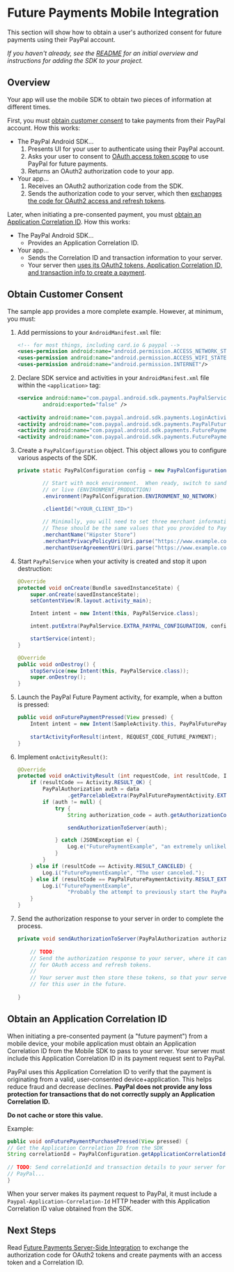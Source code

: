 Future Payments Mobile Integration
==================================

This section will show how to obtain a user's authorized consent for future payments using their PayPal account.

_If you haven't already, see the [README](../README.md) for an initial overview and instructions for adding the SDK to your project._


Overview
--------

Your app will use the mobile SDK to obtain two pieces of information at different times.

First, you must [obtain customer consent](#obtain-customer-consent) to take payments from their PayPal account. How this works:

* The PayPal Android SDK...
    1. Presents UI for your user to authenticate using their PayPal account.
    2. Asks your user to consent to [OAuth access token scope](http://tools.ietf.org/html/rfc6749#page-23) to use PayPal for future payments.
    3. Returns an OAuth2 authorization code to your app.
* Your app...
    1. Receives an OAuth2 authorization code from the SDK.
    2. Sends the authorization code to your server, which then [exchanges the code for OAuth2 access and refresh tokens](future_payments_server.md#obtain-oauth2-tokens).

Later, when initiating a pre-consented payment, you must [obtain an Application Correlation ID](#obtain-an-application-correlation-id). How this works:

* The PayPal Android SDK...
    * Provides an Application Correlation ID.
* Your app...
    * Sends the Correlation ID and transaction information to your server.
    * Your server then [uses its OAuth2 tokens, Application Correlation ID, and transaction info to create a payment](future_payments_server.md).



Obtain Customer Consent
-----------------------

The sample app provides a more complete example. However, at minimum, you must:

1. Add permissions to your `AndroidManifest.xml` file:
    ```xml   
    <!-- for most things, including card.io & paypal -->
    <uses-permission android:name="android.permission.ACCESS_NETWORK_STATE"/>
    <uses-permission android:name="android.permission.ACCESS_WIFI_STATE"/>
    <uses-permission android:name="android.permission.INTERNET"/>
    ```
    
1. Declare SDK service and activities in your `AndroidManifest.xml` file within the `<application>` tag:
    ```xml
    <service android:name="com.paypal.android.sdk.payments.PayPalService"
            android:exported="false" />
        
    <activity android:name="com.paypal.android.sdk.payments.LoginActivity" />
    <activity android:name="com.paypal.android.sdk.payments.PayPalFuturePaymentActivity" />
    <activity android:name="com.paypal.android.sdk.payments.FuturePaymentConsentActivity" />
    <activity android:name="com.paypal.android.sdk.payments.FuturePaymentInfoActivity" />
    ```

1. Create a `PayPalConfiguration` object.  This object allows you to configure various aspects of the SDK.

	```java
	private static PayPalConfiguration config = new PayPalConfiguration()

			// Start with mock environment.  When ready, switch to sandbox (ENVIRONMENT_SANDBOX)
			// or live (ENVIRONMENT_PRODUCTION)
            .environment(PayPalConfiguration.ENVIRONMENT_NO_NETWORK)

            .clientId("<YOUR_CLIENT_ID>")
            
            // Minimally, you will need to set three merchant information properties.
    		// These should be the same values that you provided to PayPal when you registered your app.
            .merchantName("Hipster Store")
            .merchantPrivacyPolicyUri(Uri.parse("https://www.example.com/privacy"))
            .merchantUserAgreementUri(Uri.parse("https://www.example.com/legal"));
	```

2. Start `PayPalService` when your activity is created and stop it upon destruction:

    ```java
    @Override
    protected void onCreate(Bundle savedInstanceState) {
        super.onCreate(savedInstanceState);
        setContentView(R.layout.activity_main);

        Intent intent = new Intent(this, PayPalService.class);

        intent.putExtra(PayPalService.EXTRA_PAYPAL_CONFIGURATION, config);

        startService(intent);
    }

    @Override
    public void onDestroy() {
        stopService(new Intent(this, PayPalService.class));
        super.onDestroy();
    }
    ```

3. Launch the PayPal Future Payment activity, for example, when a button is pressed:

    ```java
    public void onFuturePaymentPressed(View pressed) {
        Intent intent = new Intent(SampleActivity.this, PayPalFuturePaymentActivity.class);
        
        startActivityForResult(intent, REQUEST_CODE_FUTURE_PAYMENT);
    }
    ```

4. Implement `onActivityResult()`:

    ```java
    @Override
    protected void onActivityResult (int requestCode, int resultCode, Intent data) {
        if (resultCode == Activity.RESULT_OK) {
            PayPalAuthorization auth = data
                    .getParcelableExtra(PayPalFuturePaymentActivity.EXTRA_RESULT_AUTHORIZATION);
            if (auth != null) {
                try {
                    String authorization_code = auth.getAuthorizationCode();

                    sendAuthorizationToServer(auth);

                } catch (JSONException e) {
                    Log.e("FuturePaymentExample", "an extremely unlikely failure occurred: ", e);
                }
            }
        } else if (resultCode == Activity.RESULT_CANCELED) {
            Log.i("FuturePaymentExample", "The user canceled.");
        } else if (resultCode == PayPalFuturePaymentActivity.RESULT_EXTRAS_INVALID) {
            Log.i("FuturePaymentExample",
                    "Probably the attempt to previously start the PayPalService had an invalid PayPalConfiguration. Please see the docs.");
        }
    }
    ```

5. Send the authorization response to your server in order to complete the process.

    ```java
    private void sendAuthorizationToServer(PayPalAuthorization authorization) {
        
        // TODO:
        // Send the authorization response to your server, where it can exchange the authorization code
        // for OAuth access and refresh tokens.
        //
        // Your server must then store these tokens, so that your server code can execute payments
        // for this user in the future.
        
    }
    ```

Obtain an Application Correlation ID
-----------------------

When initiating a pre-consented payment (a "future payment") from a mobile device, your mobile application must obtain an Application Correlation ID from the Mobile SDK to pass to your server. Your server must include this Application Correlation ID in its payment request sent to PayPal.

PayPal uses this Application Correlation ID to verify that the payment is originating from a valid, user-consented device+application. This helps reduce fraud and decrease declines. **PayPal does not provide any loss protection for transactions that do not correctly supply an Application Correlation ID.**

**Do not cache or store this value.**

Example:

```java
public void onFuturePaymentPurchasePressed(View pressed) {
// Get the Application Correlation ID from the SDK
String correlationId = PayPalConfiguration.getApplicationCorrelationId(this);
        
// TODO: Send correlationId and transaction details to your server for processing with
// PayPal...
}
```


When your server makes its payment request to PayPal, it must include a `Paypal-Application-Correlation-Id` HTTP header with this Application Correlation ID value obtained from the SDK.


Next Steps
----------

Read [Future Payments Server-Side Integration](future_payments_server.md) to exchange the authorization code for OAuth2 tokens and create payments with an access token and a Correlation ID.

